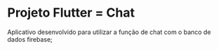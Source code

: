# Projeto Flutter = Chat

Aplicativo desenvolvido para utilizar a função de chat com o banco de dados firebase;

